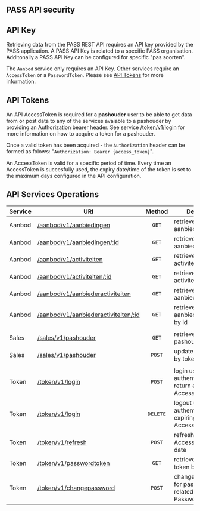 ## **PASS API security**

## API Key

Retrieving data from the PASS REST API requires an API key provided by the PASS application. A PASS API Key is related to a specific PASS organisation. Additonally a PASS API Key can be configured for specific "pas soorten".

The `Aanbod` service only requires an API Key. Other services require an `AccessToken` or a `PasswordToken`. Please see [API Tokens](#api-tokens) for more information.

## API Tokens

An API AccessToken is required for a **pashouder** user to be able to get data from or post data to any of the services avaiable to a pashouder by providing an Authorization bearer header. See service [/token/v1/login](#retrieve-token) for more information on how to acquire a token for a pashouder.

Once a valid token has been acquired - the `Authorization` header can be formed as folows: "`Authorization: Bearer {access_token}`".

An AccessToken is valid for a specific period of time. Every time an AccessToken is succesfully used, the expiry date/time of the token is set to the maximum days configured in the API configuration.

## API Services Operations

| Service | URI                                                                                  |  Method  | Description                                                     |
| ------- | ------------------------------------------------------------------------------------ | :------: | --------------------------------------------------------------- |
| Aanbod  | [/aanbod/v1/aanbiedingen](aanbiedingen.md#retrieve-aanbiedingen)                     |  `GET`   | retrieve a list of aanbiedingen                                 |
| Aanbod  | [/aanbod/v1/aanbiedingen/:id](aanbiedingen.md#retrieve-aanbieding)                   |  `GET`   | retrieve a single aanbieding by id                              |
| Aanbod  | [/aanbod/v1/activiteiten](activiteiten.md#retrieve-activiteiten)                     |  `GET`   | retrieve a list of activiteiten                                 |
| Aanbod  | [/aanbod/v1/activiteiten/:id](activiteiten.md#retrieve-activiteit)                   |  `GET`   | retrieve a single activiteit by id                              |
| Aanbod  | [/aanbod/v1/aanbiederactiviteiten](activiteiten.md#retrieve-aanbiederactiviteiten)   |  `GET`   | retrieve a list of aanbiederactiviteiten                        |
| Aanbod  | [/aanbod/v1/aanbiederactiviteiten/:id](activiteiten.md#retrieve-aanbiederactiviteit) |  `GET`   | retrieve a single aanbiederactiviteit by id                     |
|         |                                                                                      |          |                                                                 |
| Sales   | [/sales/v1/pashouder](sales.md#retrieve-pashouder)                                   |  `GET`   | retrieve a single pashouder by token                            |
| Sales   | [/sales/v1/pashouder](sales.md#update-pashouder)                                     |  `POST`  | update pashouder by token                                       |
|         |                                                                                      |          |                                                                 |
| Token   | [/token/v1/login](token.md#login)                                                    |  `POST`  | login using Basic authentication and return an AccessToken      |
| Token   | [/token/v1/login](token.md#logout)                                                   | `DELETE` | logout using Bearer authentication and expiring the AccessToken |
| Token   | [/token/v1/refresh](token.md#refresh)                                                |  `POST`  | refresh the given AccessToken expiry date                       |
| Token   | [/token/v1/passwordtoken](token.md#passwordtoken)                                    |  `GET`   | retrieve a password token by login_name                         |
| Token   | [/token/v1/changepassword](token.md#passwordtoken)                                   |  `POST`  | change password for pashouder related to provided PasswordToken |
